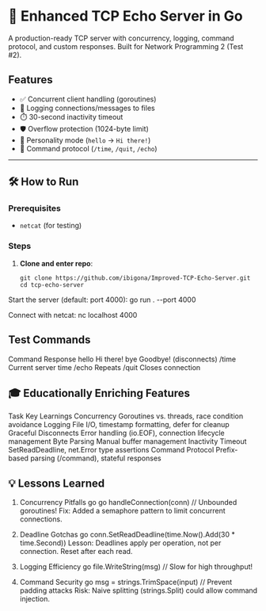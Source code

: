 # 🚀 Enhanced TCP Echo Server in Go

A production-ready TCP server with concurrency, logging, command protocol, and custom responses. Built for Network Programming 2 (Test #2).

## Features
- ✅ Concurrent client handling (goroutines)  
- 📝 Logging connections/messages to files  
- ⏱️ 30-second inactivity timeout  
- 🛡️ Overflow protection (1024-byte limit)  
- 🤖 Personality mode (`hello` → `Hi there!`)  
- 🔌 Command protocol (`/time`, `/quit`, `/echo`)  

---

## 🛠️ How to Run

### Prerequisites
- `netcat` (for testing)  

### Steps
1. **Clone and enter repo**:
   ```
   git clone https://github.com/ibigona/Improved-TCP-Echo-Server.git
   cd tcp-echo-server
Start the server (default: port 4000):
go run . --port 4000

Connect with netcat:
nc localhost 4000

## Test Commands
Command	Response
hello	Hi there!
bye	Goodbye! (disconnects)
/time	Current server time
/echo <msg>	Repeats <msg>
/quit	Closes connection

## 🎓 Educationally Enriching Features
Task	Key Learnings
Concurrency	Goroutines vs. threads, race condition avoidance
Logging	File I/O, timestamp formatting, defer for cleanup
Graceful Disconnects	Error handling (io.EOF), connection lifecycle management
Byte Parsing	Manual buffer management
Inactivity Timeout	SetReadDeadline, net.Error type assertions
Command Protocol	Prefix-based parsing (/command), stateful responses

## 💡 Lessons Learned
1. Concurrency Pitfalls
go
go handleConnection(conn) // Unbounded goroutines!
Fix: Added a semaphore pattern to limit concurrent connections.

2. Deadline Gotchas
go
conn.SetReadDeadline(time.Now().Add(30 * time.Second))
Lesson: Deadlines apply per operation, not per connection. Reset after each read.

3. Logging Efficiency
go
file.WriteString(msg) // Slow for high throughput!

4. Command Security
go
msg = strings.TrimSpace(input) // Prevent padding attacks
Risk: Naive splitting (strings.Split) could allow command injection.

